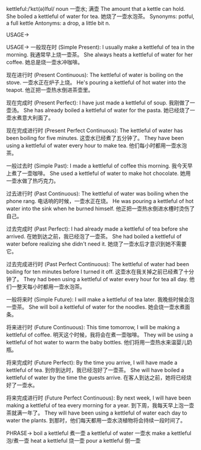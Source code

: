 kettleful:/ˈkɛt(ə)lfʊl/
noun
一壶水; 满壶
The amount that a kettle can hold.
She boiled a kettleful of water for tea. 她烧了一壶水泡茶。
Synonyms: potful,  a full kettle
Antonyms:  a drop, a little bit
n.

USAGE->

USAGE->
一般现在时 (Simple Present):
I usually make a kettleful of tea in the morning.  我通常早上烧一壶茶。
She always heats a kettleful of water for her coffee. 她总是烧一壶水冲咖啡。


现在进行时 (Present Continuous):
The kettleful of water is boiling on the stove.  一壶水正在炉子上烧。
He's pouring a kettleful of hot water into the teapot. 他正把一壶热水倒进茶壶里。


现在完成时 (Present Perfect):
I have just made a kettleful of soup. 我刚做了一壶汤。
She has already boiled a kettleful of water for the pasta. 她已经烧了一壶水煮意大利面了。


现在完成进行时 (Present Perfect Continuous):
The kettleful of water has been boiling for five minutes.  这壶水已经煮了五分钟了。
They have been using a kettleful of water every hour to make tea. 他们每小时都用一壶水泡茶。


一般过去时 (Simple Past):
I made a kettleful of coffee this morning. 我今天早上煮了一壶咖啡。
She used a kettleful of water to make hot chocolate. 她用一壶水做了热巧克力。


过去进行时 (Past Continuous):
The kettleful of water was boiling when the phone rang.  电话响的时候，一壶水正在烧。
He was pouring a kettleful of hot water into the sink when he burned himself.  他正把一壶热水倒进水槽时烫伤了自己。


过去完成时 (Past Perfect):
I had already made a kettleful of tea before she arrived.  在她到达之前，我已经泡了一壶茶。
She had boiled a kettleful of water before realizing she didn't need it.  她烧了一壶水后才意识到她不需要它。


过去完成进行时 (Past Perfect Continuous):
The kettleful of water had been boiling for ten minutes before I turned it off.  这壶水在我关掉之前已经煮了十分钟了。
They had been using a kettleful of water every hour for tea all day.  他们一整天每小时都用一壶水泡茶。


一般将来时 (Simple Future):
I will make a kettleful of tea later.  我晚些时候会泡一壶茶。
She will boil a kettleful of water for the noodles. 她会烧一壶水煮面条。


将来进行时 (Future Continuous):
This time tomorrow, I will be making a kettleful of coffee. 明天这个时候，我将会在煮一壶咖啡。
They will be using a kettleful of hot water to warm the baby bottles. 他们将用一壶热水来温婴儿奶瓶。


将来完成时 (Future Perfect):
By the time you arrive, I will have made a kettleful of tea.  到你到达时，我已经泡好了一壶茶。
She will have boiled a kettleful of water by the time the guests arrive.  在客人到达之前，她将已经烧好了一壶水。


将来完成进行时 (Future Perfect Continuous):
By next week, I will have been making a kettleful of tea every morning for a year.  到下周，我每天早上泡一壶茶就满一年了。
They will have been using a kettleful of water each day to water the plants. 到那时，他们每天都用一壶水浇植物将会持续一段时间了。


PHRASE->
boil a kettleful  煮一壶
a kettleful of water 一壶水
make a kettleful  泡/煮一壶
heat a kettleful  烧一壶
pour a kettleful 倒一壶
